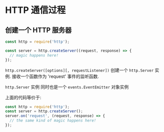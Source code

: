 # HTTP 通信过程

## 创建一个 HTTP 服务器

``` js
const http = require('http');

const server = http.createServer((request, response) => {
  // magic happens here!
});
```

`http.createServer([options][, requestListener])` 创建一个 `http.Server` 实例. 接收一个函数作为  'request' 事件的监听函数.

`http.Server` 实例 同时也是一个 `events.EventEmitter` 对象实例

上面的代码等价于:

``` js
const http = require('http');
const server = http.createServer();
server.on('request', (request, response) => {
  // the same kind of magic happens here!
});
```